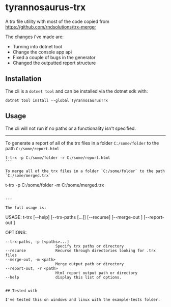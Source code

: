 # tyrannosaurus-trx

A trx file utility with most of the code copied from https://github.com/rndsolutions/trx-merger

The changes i've made are:

- Turning into dotnet tool
- Change the console app api
- Fixed a couple of bugs in the generator
- Changed the outputted report structure

## Installation

The cli is a `dotnet tool` and can be installed via the dotnet sdk with:

```
dotnet tool install --global TyrannosaurusTrx
```

## Usage

The cli will not run if no paths or a functionality isn't specified. 

---

To generate a report of all of the trx files in a folder `C:/some/folder` to the path `C:/some/report.html` 

````
t-trx -p C:/some/folder -r C:/some/report.html
```

To merge all of the trx files in a folder `C:/some/folder` to the path `C:/some/merged.trx` 

````
t-trx -p C:/some/folder -m C:/some/merged.trx
```

---

The full usage is:

```
USAGE: t-trx [--help] [--trx-paths [<paths>...]] [--recurse] [--merge-out <path>] [--report-out <path>]

OPTIONS:

    --trx-paths, -p [<paths>...]
                          Specify trx paths or directory
    --recurse             Recurse through directories looking for .trx files
    --merge-out, -m <path>
                          Merge output path or directory
    --report-out, -r <path>
                          Html report output path or directory
    --help                display this list of options.
```

## Tested with

I've tested this on windows and linux with the example-tests folder.

